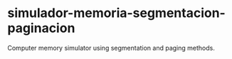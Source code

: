 # simulador-memoria-segmentacion-paginacion
Computer memory simulator using segmentation and paging methods.
